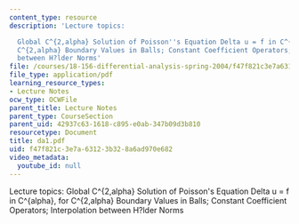 ```yaml
---
content_type: resource
description: 'Lecture topics:

  Global C^{2,alpha} Solution of Poisson''s Equation Delta u = f in C^{alpha}, for
  C^{2,alpha} Boundary Values in Balls; Constant Coefficient Operators; Interpolation
  between H?lder Norms'
file: /courses/18-156-differential-analysis-spring-2004/f47f821c3e7a63123b328a6ad970e682_da1.pdf
file_type: application/pdf
learning_resource_types:
- Lecture Notes
ocw_type: OCWFile
parent_title: Lecture Notes
parent_type: CourseSection
parent_uid: 42937c63-1618-c895-e0ab-347b09d3b810
resourcetype: Document
title: da1.pdf
uid: f47f821c-3e7a-6312-3b32-8a6ad970e682
video_metadata:
  youtube_id: null
---
```

Lecture topics:
Global C^{2,alpha} Solution of Poisson's Equation Delta u = f in C^{alpha}, for C^{2,alpha} Boundary Values in Balls; Constant Coefficient Operators; Interpolation between H?lder Norms


